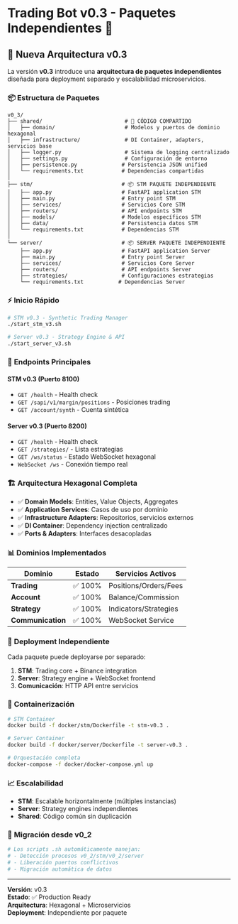 # Trading Bot v0.3 - Paquetes Independientes 🚀

## 🎯 **Nueva Arquitectura v0.3**

La versión **v0.3** introduce una **arquitectura de paquetes independientes** diseñada para deployment separado y escalabilidad microservicios.

### 📦 **Estructura de Paquetes**

```
v0_3/
├── shared/                          # 🔄 CÓDIGO COMPARTIDO
│   ├── domain/                      # Modelos y puertos de dominio hexagonal
│   ├── infrastructure/              # DI Container, adapters, servicios base
│   ├── logger.py                    # Sistema de logging centralizado
│   ├── settings.py                  # Configuración de entorno
│   ├── persistence.py              # Persistencia JSON unified
│   └── requirements.txt            # Dependencias compartidas
│
├── stm/                            # 📦 STM PAQUETE INDEPENDIENTE
│   ├── app.py                      # FastAPI application STM
│   ├── main.py                     # Entry point STM
│   ├── services/                   # Servicios Core STM
│   ├── routers/                    # API endpoints STM
│   ├── models/                     # Modelos específicos STM
│   ├── data/                       # Persistencia datos STM
│   └── requirements.txt            # Dependencias STM
│
└── server/                         # 📦 SERVER PAQUETE INDEPENDIENTE
    ├── app.py                      # FastAPI application Server
    ├── main.py                     # Entry point Server
    ├── services/                   # Servicios Core Server
    ├── routers/                    # API endpoints Server
    ├── strategies/                 # Configuraciones estrategias
    └── requirements.txt           # Dependencias Server
```

### ⚡ **Inicio Rápido**

```bash
# STM v0.3 - Synthetic Trading Manager
./start_stm_v3.sh

# Server v0.3 - Strategy Engine & API
./start_server_v3.sh
```

### 🔗 **Endpoints Principales**

#### STM v0.3 (Puerto 8100)

- `GET /health` - Health check
- `GET /sapi/v1/margin/positions` - Posiciones trading
- `GET /account/synth` - Cuenta sintética

#### Server v0.3 (Puerto 8200)

- `GET /health` - Health check
- `GET /strategies/` - Lista estrategias
- `GET /ws/status` - Estado WebSocket hexagonal
- `WebSocket /ws` - Conexión tiempo real

### 🏗️ **Arquitectura Hexagonal Completa**

- ✅ **Domain Models**: Entities, Value Objects, Aggregates
- ✅ **Application Services**: Casos de uso por dominio
- ✅ **Infrastructure Adapters**: Repositorios, servicios externos
- ✅ **DI Container**: Dependency injection centralizado
- ✅ **Ports & Adapters**: Interfaces desacopladas

### 📊 **Dominios Implementados**

| Dominio           | Estado  | Servicios Activos     |
| ----------------- | ------- | --------------------- |
| **Trading**       | ✅ 100% | Positions/Orders/Fees |
| **Account**       | ✅ 100% | Balance/Commission    |
| **Strategy**      | ✅ 100% | Indicators/Strategies |
| **Communication** | ✅ 100% | WebSocket Service     |

### 🚀 **Deployment Independiente**

Cada paquete puede deployarse por separado:

1. **STM**: Trading core + Binance integration
2. **Server**: Strategy engine + WebSocket frontend
3. **Comunicación**: HTTP API entre servicios

### 🐳 **Containerización**

```bash
# STM Container
docker build -f docker/stm/Dockerfile -t stm-v0.3 .

# Server Container
docker build -f docker/server/Dockerfile -t server-v0.3 .

# Orquestación completa
docker-compose -f docker/docker-compose.yml up
```

### 📈 **Escalabilidad**

- **STM**: Escalable horizontalmente (múltiples instancias)
- **Server**: Strategy engines independientes
- **Shared**: Código común sin duplicación

### 🔄 **Migración desde v0_2**

```bash
# Los scripts .sh automáticamente manejan:
# - Detección procesos v0_2/stm/v0_2/server
# - Liberación puertos conflictivos
# - Migración automática de datos
```

---

**Versión**: v0.3  
**Estado**: ✅ Production Ready  
**Arquitectura**: Hexagonal + Microservicios  
**Deployment**: Independiente por paquete
